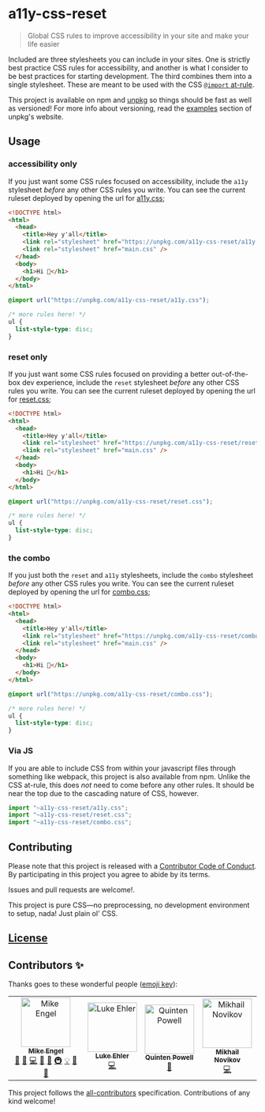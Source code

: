 # a11y-css-reset

> Global CSS rules to improve accessibility in your site and make your life easier

Included are three stylesheets you can include in your sites. One is strictly best practice CSS rules for accessibility, and another is what I consider to be best practices for starting development. The third combines them into a single stylesheet. These are meant to be used with the CSS [`@import` at-rule](https://developer.mozilla.org/en-US/docs/Web/CSS/@import).

This project is available on npm and [unpkg](https://unpkg.com/) so things should be fast as well as versioned! For more info about versioning, read the [examples](https://unpkg.com/#examples) section of unpkg's website.

## Usage

### accessibility only

If you just want some CSS rules focused on accessibility, include the `a11y` stylesheet _before_ any other CSS rules you write. You can see the current ruleset deployed by opening the url for [a11y.css](https://unpkg.com/a11y-css-reset/a11y.css);

```html
<!DOCTYPE html>
<html>
  <head>
    <title>Hey y'all</title>
    <link rel="stylesheet" href="https://unpkg.com/a11y-css-reset/a11y.css" />
    <link rel="stylesheet" href="main.css" />
  </head>
  <body>
    <h1>Hi 👋</h1>
  </body>
</html>
```

```css
@import url("https://unpkg.com/a11y-css-reset/a11y.css");

/* more rules here! */
ul {
  list-style-type: disc;
}
```

### reset only

If you just want some CSS rules focused on providing a better out-of-the-box dev experience, include the `reset` stylesheet _before_ any other CSS rules you write. You can see the current ruleset deployed by opening the url for [reset.css](https://unpkg.com/a11y-css-reset/reset.css);

```html
<!DOCTYPE html>
<html>
  <head>
    <title>Hey y'all</title>
    <link rel="stylesheet" href="https://unpkg.com/a11y-css-reset/reset.css" />
    <link rel="stylesheet" href="main.css" />
  </head>
  <body>
    <h1>Hi 👋</h1>
  </body>
</html>
```

```css
@import url("https://unpkg.com/a11y-css-reset/reset.css");

/* more rules here! */
ul {
  list-style-type: disc;
}
```

### the combo

If you just both the `reset` and `a11y` stylesheets, include the `combo` stylesheet _before_ any other CSS rules you write. You can see the current ruleset deployed by opening the url for [combo.css](https://unpkg.com/a11y-css-reset/combo.css);

```html
<!DOCTYPE html>
<html>
  <head>
    <title>Hey y'all</title>
    <link rel="stylesheet" href="https://unpkg.com/a11y-css-reset/combo.css" />
    <link rel="stylesheet" href="main.css" />
  </head>
  <body>
    <h1>Hi 👋</h1>
  </body>
</html>
```

```css
@import url("https://unpkg.com/a11y-css-reset/combo.css");

/* more rules here! */
ul {
  list-style-type: disc;
}
```

### Via JS

If you are able to include CSS from within your javascript files through something like webpack, this project is also available from npm. Unlike the CSS at-rule, this does _not_ need to come before any other rules. It should be near the top due to the cascading nature of CSS, however.

```js
import "~a11y-css-reset/a11y.css";
import "~a11y-css-reset/reset.css";
import "~a11y-css-reset/combo.css";
```

## Contributing

Please note that this project is released with a [Contributor Code of Conduct](CODE_OF_CONDUCT.md). By participating in this project you agree to abide by its terms.

Issues and pull requests are welcome!.

This project is pure CSS—no preprocessing, no development environment to setup, nada! Just plain ol' CSS.

## [License](LICENSE.md)

## Contributors ✨

Thanks goes to these wonderful people ([emoji key](https://allcontributors.org/docs/en/emoji-key)):

<!-- ALL-CONTRIBUTORS-LIST:START - Do not remove or modify this section -->
<!-- prettier-ignore -->
<table><tr><td align="center"><a href="https://www.mike-engel.com"><img src="https://avatars0.githubusercontent.com/u/464447?v=4" width="100px;" alt="Mike Engel"/><br /><sub><b>Mike Engel</b></sub></a><br /><a href="#question-mike-engel" title="Answering Questions">💬</a> <a href="https://github.com/mike-engel/a11y-css-reset/issues?q=author%3Amike-engel" title="Bug reports">🐛</a> <a href="https://github.com/mike-engel/a11y-css-reset/commits?author=mike-engel" title="Code">💻</a> <a href="#review-mike-engel" title="Reviewed Pull Requests">👀</a> <a href="#maintenance-mike-engel" title="Maintenance">🚧</a> <a href="#infra-mike-engel" title="Infrastructure (Hosting, Build-Tools, etc)">🚇</a> <a href="#example-mike-engel" title="Examples">💡</a> <a href="https://github.com/mike-engel/a11y-css-reset/commits?author=mike-engel" title="Documentation">📖</a> <a href="#ideas-mike-engel" title="Ideas, Planning, & Feedback">🤔</a></td><td align="center"><a href="https://github.com/lukehler"><img src="https://avatars0.githubusercontent.com/u/25492369?v=4" width="100px;" alt="Luke Ehler"/><br /><sub><b>Luke Ehler</b></sub></a><br /><a href="https://github.com/mike-engel/a11y-css-reset/commits?author=lukehler" title="Code">💻</a></td><td align="center"><a href="https://github.com/qpowell"><img src="https://avatars2.githubusercontent.com/u/1351050?v=4" width="100px;" alt="Quinten Powell"/><br /><sub><b>Quinten Powell</b></sub></a><br /><a href="https://github.com/mike-engel/a11y-css-reset/commits?author=qpowell" title="Documentation">📖</a></td><td align="center"><a href="http://notiv.org/"><img src="https://avatars0.githubusercontent.com/u/10743009?v=4" width="100px;" alt="Mikhail Novikov"/><br /><sub><b>Mikhail Novikov</b></sub></a><br /><a href="https://github.com/mike-engel/a11y-css-reset/commits?author=notiv-nt" title="Code">💻</a></td></tr></table>

<!-- ALL-CONTRIBUTORS-LIST:END -->

This project follows the [all-contributors](https://github.com/all-contributors/all-contributors) specification. Contributions of any kind welcome!
